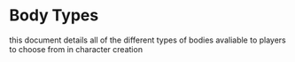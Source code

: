 # Body Types
this document details all of the different types of bodies avaliable to players
to choose from in character creation